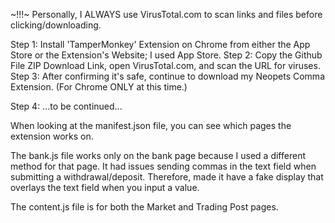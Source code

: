 ~!!!~ Personally, I ALWAYS use VirusTotal.com to scan links and files before clicking/downloading.

Step 1: Install 'TamperMonkey' Extension on Chrome from either the App Store or the Extension's Website; I used App Store.
Step 2: Copy the Github File ZIP Download Link, open VirusTotal.com, and scan the URL for viruses.
Step 3: After confirming it's safe, continue to download my Neopets Comma Extension. (For Chrome ONLY at this time.)

Step 4: ...to be continued...


When looking at the manifest.json file, you can see which pages the extension works on.

The bank.js file works only on the bank page because I used a different method for that page.
It had issues sending commas in the text field when submitting a withdrawal/deposit.
Therefore, made it have a fake display that overlays the text field when you input a value.

The content.js file is for both the Market and Trading Post pages.
